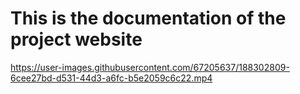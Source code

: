 # This is the documentation of the project website



https://user-images.githubusercontent.com/67205637/188302809-6cee27bd-d531-44d3-a6fc-b5e2059c6c22.mp4
